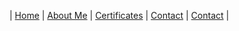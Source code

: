 | [Home][1] | [About Me][5] | [Certificates][6] | [Contact][7] | <a href="mailto:design@scottensound.com"><span>Contact</span></a> |

[1]: /
[2]: table
[3]: 404
[4]: video
[5]: about
[6]: certificates
[7]: mailto:design@scottensound.com
